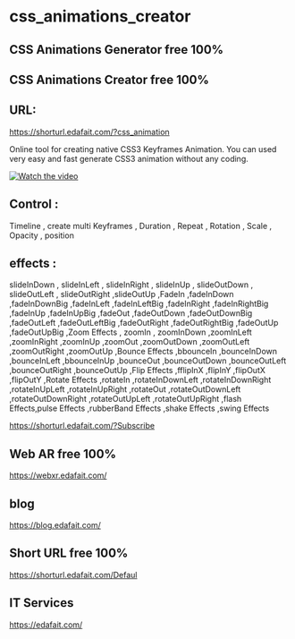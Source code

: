 # css_animations_creator
## CSS Animations Generator free 100%
## CSS Animations Creator free 100%

## URL:
https://shorturl.edafait.com/?css_animation

Online tool for creating native CSS3 Keyframes Animation. 
You can used very easy and fast generate CSS3 animation without any coding.

[![Watch the video](https://img.youtube.com/vi/euoNGz82mlk/0.jpg)](https://youtu.be/euoNGz82mlk)

## Control :
Timeline , create multi Keyframes , Duration , Repeat , Rotation , Scale , Opacity , position

## effects :
slideInDown , slideInLeft , slideInRight , slideInUp , slideOutDown  ,  slideOutLeft , slideOutRight ,slideOutUp ,FadeIn ,fadeInDown ,fadeInDownBig ,fadeInLeft ,fadeInLeftBig ,fadeInRight ,fadeInRightBig ,fadeInUp ,fadeInUpBig ,fadeOut ,fadeOutDown ,fadeOutDownBig ,fadeOutLeft ,fadeOutLeftBig ,fadeOutRight ,fadeOutRightBig ,fadeOutUp ,fadeOutUpBig ,Zoom Effects , zoomIn , zoomInDown ,zoomInLeft ,zoomInRight ,zoomInUp ,zoomOut ,zoomOutDown ,zoomOutLeft ,zoomOutRight ,zoomOutUp ,Bounce Effects ,bbounceIn ,bounceInDown ,bounceInLeft ,bbounceInUp ,bounceOut ,bounceOutDown ,bounceOutLeft ,bounceOutRight ,bounceOutUp ,Flip Effects ,fflipInX ,flipInY ,flipOutX ,flipOutY ,Rotate Effects ,rotateIn ,rotateInDownLeft ,rotateInDownRight ,rotateInUpLeft ,rotateInUpRight ,rotateOut ,rotateOutDownLeft ,rotateOutDownRight ,rotateOutUpLeft ,rotateOutUpRight ,flash Effects,pulse Effects ,rubberBand Effects ,shake Effects ,swing Effects

https://shorturl.edafait.com/?Subscribe​

## Web AR free 100%
https://webxr.edafait.com/​
## blog
https://blog.edafait.com/​
## Short URL  free 100%
https://shorturl.edafait.com/Defaul​
## IT Services
https://edafait.com/

